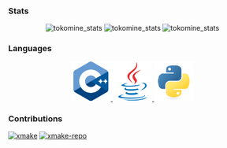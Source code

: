 
### Stats
<p align="center"> 
  <img height="180em" src="https://github-readme-stats.vercel.app/api?username=tokomine&show_icons=true&custom_title=GitHub%20Stats" alt="tokomine_stats" /> 
  <img height="180em" src="https://github-readme-stats.vercel.app/api/top-langs/?username=tokomine&layout=compact" alt="tokomine_stats" />
  <img height="180em" src="https://github-readme-streak-stats.herokuapp.com/?user=tokomine&" alt="tokomine_stats"/>
</p>

### Languages
<p align="center"> 
  <a href="https://www.w3schools.com/cpp/" target="_blank" rel="noreferrer"> <img src="https://raw.githubusercontent.com/devicons/devicon/master/icons/cplusplus/cplusplus-original.svg" alt="cplusplus" width="80" height="80" /> </a>
  <a href="https://www.java.com" target="_blank" rel="noreferrer"> <img src="https://raw.githubusercontent.com/devicons/devicon/master/icons/java/java-original.svg" alt="java" width="80" height="80"/> </a>
  <a href="https://www.python.org" target="_blank" rel="noreferrer"> <img src="https://raw.githubusercontent.com/devicons/devicon/master/icons/python/python-original.svg" alt="python" width="80" height="80" /> </a>
</p>

### Contributions

[![xmake](https://github-readme-stats.vercel.app/api/pin/?username=xmake-io&repo=xmake)](https://github.com/xmake-io/xmake)
[![xmake-repo](https://github-readme-stats.vercel.app/api/pin/?username=xmake-io&repo=xmake-repo)](https://github.com/xmake-io/xmake-repo)

<!--
**tokomine/tokomine** is a ✨ _special_ ✨ repository because its `README.md` (this file) appears on your GitHub profile.

Here are some ideas to get you started:

- 🔭 I’m currently working on ...
- 🌱 I’m currently learning ...
- 👯 I’m looking to collaborate on ...
- 🤔 I’m looking for help with ...
- 💬 Ask me about ...
- 📫 How to reach me: ...
- 😄 Pronouns: ...
- ⚡ Fun fact: ...
-->


